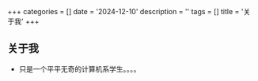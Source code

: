 +++
categories = []
date = '2024-12-10'
description = ''
tags = []
title = '关于我'
+++

## 关于我

- 只是一个平平无奇的计算机系学生。。。。

